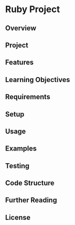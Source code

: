 # Ruby Project

## Overview

## Project

## Features

## Learning Objectives

## Requirements

## Setup

## Usage

## Examples

## Testing

## Code Structure

## Further Reading

## License
